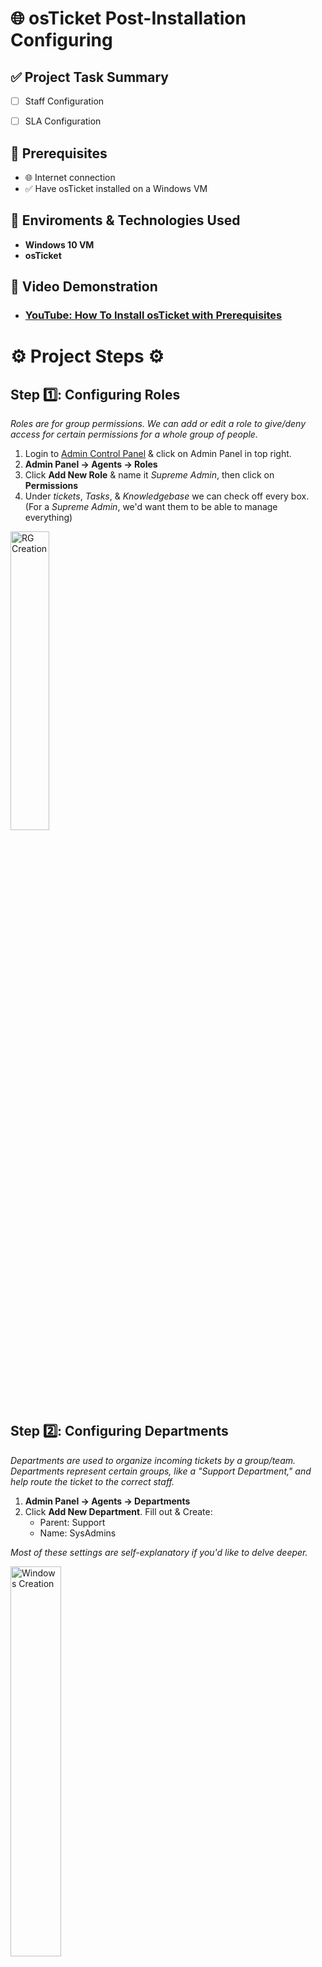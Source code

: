 <h1> 🌐 osTicket Post-Installation Configuring </h1>

## ✅ Project Task Summary

- [ ] Staff Configuration
- [ ] SLA Configuration


## 📌 Prerequisites
- 🌐 Internet connection
- ✅ Have osTicket installed on a Windows VM
  
## 🔗 Enviroments & Technologies Used 
-  **Windows 10 VM**
-  **osTicket**
## 🎥 Video Demonstration

- ### [YouTube: How To Install osTicket with Prerequisites](https://www.youtube.com)

<h1> ⚙️ Project Steps ⚙️ </h1>


## Step 1️⃣: Configuring Roles
 *Roles are for group permissions. We can add or edit a role to give/deny access for certain permissions for a whole group of people.*
 <br>
1. Login to [Admin Control Panel](http://localhost/osTicket/scp/login.php ) & click on Admin Panel in top right.
2. **Admin Panel -> Agents -> Roles**
3. Click **Add New Role** & name it *Supreme Admin*, then click on **Permissions** 
4. Under *tickets*, *Tasks*, & *Knowledgebase* we can check off every box.
   <br>
   (For a *Supreme Admin*, we'd want them to be able to manage everything)


<p>
<img src="" height="35%" width="35%" alt="RG Creation">
</p>

<br>

## Step 2️⃣: Configuring Departments
*Departments are used to organize incoming tickets by a group/team. Departments represent certain groups, like a "Support Department," and help route the ticket to the correct staff.*
<br>
1. **Admin Panel -> Agents -> Departments**
2. Click **Add New Department**. Fill out & Create:
   - Parent: Support
   - Name: SysAdmins

  *Most of these settings are self-explanatory if you'd like to delve deeper.*

<p>
<img src="" height="40%" width="40%" alt="Windows Creation">
</p>


## Step 3️⃣: Configuring Teams
*Teams are for making a "Team" of agents from different groups. Certain IT-level support could be on a team for an online banking system.*
<br>
1. **Admin Panel -> Agents -> Departments**
2. Click **Add New Team**. Fill out & Create:
   - Name: Online Banking

*we can pre-add members to this team under the "Members" tab*

   
<p>
<img src="" height="90%" width="90%" alt="RDP">
</p>


## Step 4️⃣: Configuring Agents
*Let's create agents for the Online banking team we made earlier*
<br>
1. Admin Panel -> Agents -> Add New Agent
2. Fill out fake info for two imaginary agents 
3. Click **Set Password**, **Uncheck** 'Send Password reset email' & 'Require Password change' & set a password.
4. For their properties, assign these:
   <br>
- **Agent One**
   - Access: **Support / SysAdmins** with **All Access**
   - Teams: **Online Banking**
   <br>
- **Agent Two**
   - Access: **Support** with **Limited Access**
   - Teams: **Online Banking**
<p>
<img src="" height="90%" width="90%" alt="RDP">
</p>




## Step 5️⃣: Configuring Users
1. 


<p>
<img src="" height="90%" width="90%" alt="RDP">
</p>

## Step 6️⃣: Configuring SLA
1.




<p>
<img src="" height="90%" width="90%" alt="RDP">
</p>
